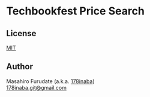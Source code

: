 # Techbookfest Price Search

## License

[MIT](LICENSE)

## Author

Masahiro Furudate (a.k.a. [178inaba](https://github.com/178inaba))  
<178inaba.git@gmail.com>
